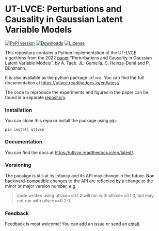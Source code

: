 # UT-LVCE: Perturbations and Causality in Gaussian Latent Variable Models

[![PyPI version](https://badge.fury.io/py/utlvce.svg)](https://badge.fury.io/py/utlvce)
[![Downloads](https://static.pepy.tech/badge/utlvce)](https://pepy.tech/project/utlvce)
[![License](https://img.shields.io/badge/License-BSD_3--Clause-blue.svg)](https://opensource.org/licenses/BSD-3-Clause)

This repository contains a Python implementation of the UT-LVCE algorithms from the 2022 [paper](https://arxiv.org/abs/2101.06950) "Perturbations and Causality in Gaussian Latent Variable Models", by A. Taeb, JL. Gamella, C. Heinze-Deml and P. Bühlmann.

It is also available as the python package `utlvce`. You can find the full documentation at https://utlvce.readthedocs.io/en/latest/.

The code to reproduce the experiments and figures in the paper can be found in a separate [repository](https://github.com/juangamella/ut-lvce-paper).

### Installation
You can clone this repo or install the package using pip:
```
pip install utlvce
```

### Documentation

You can find the docs at https://utlvce.readthedocs.io/en/latest/.


### Versioning

The pacakge is still at its infancy and its API may change in the future. Non backward-compatible changes to the API are reflected by a change to the minor or major version number, e.g.

> code written using utlvce==0.1.2 will run with utlvce==0.1.3, but may not run with utlvce==0.2.0.

### Feedback

Feedback is most welcome! You can add an issue  or send an [email](mailto:juan.gamella@stat.math.ethz.ch>).
